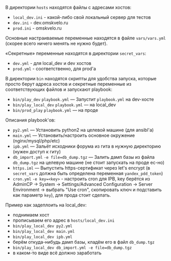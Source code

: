 В директории `hosts` находятся файлы с адресами хостов:

- `local_dev.ini` - какой-либо свой локальный сервер для тестов
- `dev.ini` - dev.omskvelo.ru
- `prod.ini` - omskvelo.ru

Основные настраиваемые переменные находятся в файле `vars/vars.yml` (скорее всего ничего менять не нужно будет).  

«Секретные» переменные находятся в директории `secret_vars`:

- `dev.yml` - для local_dev и dev хостов
- `prod.yml` -  соответственно, для prod'а

В директории `bin` находятся скрипты для удобства запуска, которые просто берут адреса хостов и секретные переменные из соответствующих файлов и запускают playbook:

- `bin/play_dev` `playbook.yml` — Запустит `playbook.yml` на dev-хосте
- `bin/play_local_dev` `playbook.yml` — на local_dev
- `bin/prod_play` `playbook.yml` — на проде

Описания playbook'ов:

- `py2.yml` — Установить python2 на целевой машине (для ansibl'а)
- `main.yml` — Установить/настроить основное окружение (nginx/mysql/php/etc)
- `ipb.yml` — Зальёт исходники форума из гита в нужную директорию (нужен доступ к гиту)
- `db_import.yml` `-e file=db_dump.tgz` — Залить дамп базы из файла `db_dump.tgz` на целевую машине (не стоит запускать на проде ес-но)
- `https.iml` — Выпустить https-сертификат через let's encrypt (в `secret_vars` должна быть определена переменная `yandex_pdd_token`)
- `cron.yml` `-e key=<key>` - настроить cron для IPB, key берётся из  AdminCP → System → Settings/Advanced Configuration → Server Environment → выбрать "Use cron", скопировать ключ и подставить как параметр `key`), для прода стоит сделать.


Пример как задеплоить на local_dev:

- поднимаем хост
- прописываем его адрес в `hosts/local_dev.ini`
- `bin/play_local_dev py2.yml`
- `bin/play_local_dev main.yml`
- `bin/play_local_dev ipb.yml`
- берём откуда-нибудь дамп базы, кладём его в файл `db_dump.tgz`
- `bin/play_local_dev db_import.yml -e file=db_dump.tgz`
- в каком-то виде всё должно заработать
